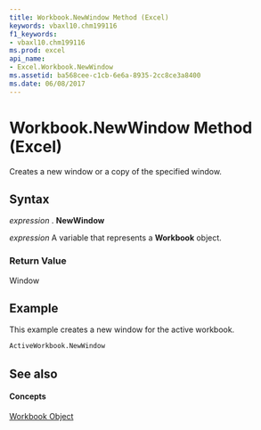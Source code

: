 ```yaml
---
title: Workbook.NewWindow Method (Excel)
keywords: vbaxl10.chm199116
f1_keywords:
- vbaxl10.chm199116
ms.prod: excel
api_name:
- Excel.Workbook.NewWindow
ms.assetid: ba568cee-c1cb-6e6a-8935-2cc8ce3a8400
ms.date: 06/08/2017
---
```



# Workbook.NewWindow Method (Excel)

Creates a new window or a copy of the specified window.


## Syntax

 _expression_ . **NewWindow**

 _expression_ A variable that represents a **Workbook** object.


### Return Value

Window


## Example

This example creates a new window for the active workbook.


```vb
ActiveWorkbook.NewWindow
```


## See also


#### Concepts


[Workbook Object](workbook-object-excel.md)

